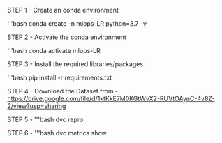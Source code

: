 STEP 1 - Create an conda environment

'''bash
conda create -n mlops-LR python=3.7 -y

STEP 2 - Activate the conda environment

'''bash
conda activate mlops-LR

STEP 3 - Install the required libraries/packages 

'''bash
pip install -r requirements.txt

STEP 4 - Download the Dataset from - https://drive.google.com/file/d/1ktKkE7M0KGtWvX2-RUVtOAynC-4v8Z-2/view?usp=sharing

STEP 5 - 
'''bash
dvc repro

STEP 6 - 
'''bash
dvc metrics show